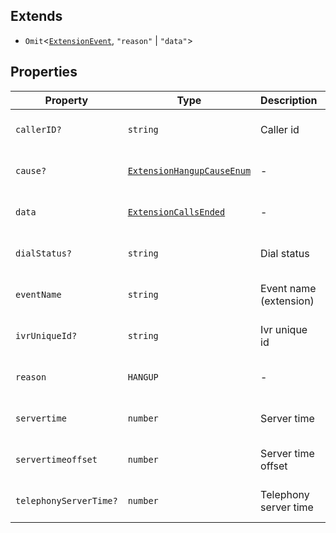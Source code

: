 ## Extends

- `Omit`\<[`ExtensionEvent`](../type-aliases/ExtensionEvent.md), `"reason"` \| `"data"`\>

## Properties

| Property | Type | Description | Inherited from | Defined in |
| ------ | ------ | ------ | ------ | ------ |
| `callerID?` | `string` | Caller id | `Omit.callerID` | voicenter-events-sdk.d.ts:646 |
| `cause?` | [`ExtensionHangupCauseEnum`](../enumerations/ExtensionHangupCauseEnum.md) | - | `Omit.cause` | voicenter-events-sdk.d.ts:641 |
| `data` | [`ExtensionCallsEnded`](ExtensionCallsEnded.md) | - | - | voicenter-events-sdk.d.ts:675 |
| `dialStatus?` | `string` | Dial status | `Omit.dialStatus` | voicenter-events-sdk.d.ts:654 |
| `eventName` | `string` | Event name (extension) | `Omit.eventName` | voicenter-events-sdk.d.ts:650 |
| `ivrUniqueId?` | `string` | Ivr unique id | `Omit.ivrUniqueId` | voicenter-events-sdk.d.ts:662 |
| `reason` | `HANGUP` | - | - | voicenter-events-sdk.d.ts:674 |
| `servertime` | `number` | Server time | `Omit.servertime` | voicenter-events-sdk.d.ts:658 |
| `servertimeoffset` | `number` | Server time offset | `Omit.servertimeoffset` | voicenter-events-sdk.d.ts:666 |
| `telephonyServerTime?` | `number` | Telephony server time | `Omit.telephonyServerTime` | voicenter-events-sdk.d.ts:670 |
